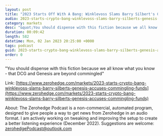 ```yaml
---
layout: post
title: "2023 Starts Off With A Bang: Winklevoss Slams Barry Silbert's Genesis, Accuses Of Commingling Funds"
audio: 2023-starts-crypto-bang-winklevoss-slams-barry-silberts-genesis-accuses-commingling-funds-0
category: markets
desc: "&quot;You should dispense with this fiction because we all know what you know - that DCG and Genesis are beyond commingled&quot;"
duration: 00:09:42
length: 582
datetime: Mon, 02 Jan 2023 20:25:00 +0000
tags: podcast
guid: 2023-starts-crypto-bang-winklevoss-slams-barry-silberts-genesis-accuses-commingling-funds-0
order: 0
---
```

&quot;You should dispense with this fiction because we all know what you know - that DCG and Genesis are beyond commingled&quot;

Link: [https://www.zerohedge.com/markets/2023-starts-crypto-bang-winklevoss-slams-barry-silberts-genesis-accuses-commingling-funds](https://www.zerohedge.com/markets/2023-starts-crypto-bang-winklevoss-slams-barry-silberts-genesis-accuses-commingling-funds)

About: The Zerohedge Podcast is a non-commercial, automated program, designed to give people a way to get news from Zerohedge in an audio format.  I am actively working on tweaking and improving the setup to create a better listening experience (December 2022).  Suggestions are welcome: [zerohedgePodcast@outlook.com](mailto:zerohedgePodcast@outlook.com)
